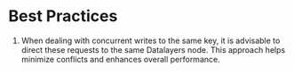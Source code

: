 # Best Practices

1. When dealing with concurrent writes to the same key, it is advisable to direct these requests to the same Datalayers node. This approach helps minimize conflicts and enhances overall performance.
